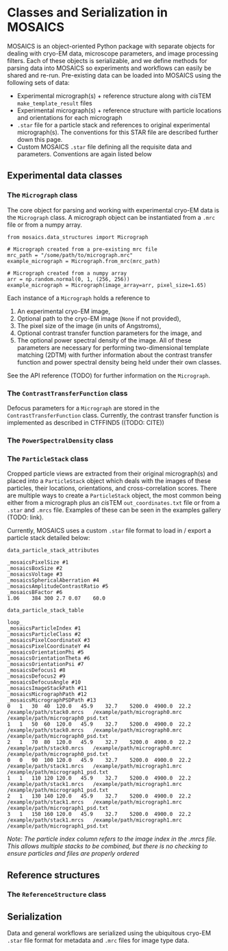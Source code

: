 # Classes and Serialization in MOSAICS

MOSAICS is an object-oriented Python package with separate objects for dealing with cryo-EM data, microscope parameters, and image processing filters.
Each of these objects is serializable, and we define methods for parsing data into MOSAICS so experiments and workflows can easily be shared and re-run.
Pre-existing data can be loaded into MOSAICS using the following sets of data:
 - Experimental micrograph(s) + reference structure along with *cis*TEM `make_template_result` files
 - Experimental micrograph(s) + reference structure with particle locations and orientations for each micrograph
 - `.star` file for a particle stack and references to original experimental micrograph(s). The conventions for this STAR file are described further down this page.
 - Custom MOSAICS `.star` file defining all the requisite data and parameters. Conventions are again listed below

## Experimental data classes

### The `Micrograph` class

The core object for parsing and working with experimental cryo-EM data is the `Micrograph` class.
A micrograph object can be instantiated from a `.mrc` file or from a numpy array.

```
from mosaics.data_structures import Micrograph

# Micrograph created from a pre-existing mrc file
mrc_path = "/some/path/to/micrograph.mrc"
example_micrograph = Micrograph.from_mrc(mrc_path)

# Micrograph created from a numpy array
arr = np.random.normal(0, 1, (256, 256))
example_micrograph = Micrograph(image_array=arr, pixel_size=1.65)
```

Each instance of a `Micrograph` holds a reference to
 1. An experimental cryo-EM image,
 2. Optional path to the cryo-EM image (`None` if not provided),
 3. The pixel size of the image (in units of Angstroms),
 4. Optional contrast transfer function parameters for the image, and
 5. The optional power spectral density of the image.
All of these parameters are necessary for performing two-dimensional template matching (2DTM) with further information about the contrast transfer function and power spectral density being held under their own classes.

<!-- The parameters for the contrast transfer function can either be added to the micrograph as a pre-existing `ContrastTransferFunction` class, or the parameters can automatically be parsed from a CTFFIND5 (CITE) fit result as shown below

```
ctffind5_result_path = "/another/path/to/some/diagnostic.txt"
example_micrograph.set_ctf_from_diagnostic(ctffind5_result_path)
``` -->

See the API reference (TODO) for further information on the `Micrograph`.

### The `ContrastTransferFunction` class

Defocus parameters for a `Micrograph` are stored in the `ContrastTransferFunction` class.
Currently, the contrast transfer function is implemented as described in CTFFIND5 ((TODO: CITE))

### The `PowerSpectralDensity` class

### The `ParticleStack` class

Cropped particle views are extracted from their original micrograph(s) and placed into a `ParticleStack` object which deals with the images of these particles, their locations, orientations, and cross-correlation scores.
There are multiple ways to create a `ParticleStack` object, the most common being either from a micrograph plus an *cis*TEM `out_coordinates.txt` file or from a `.star` and `.mrcs` file.
Examples of these can be seen in the examples gallery (TODO: link).

Currently, MOSAICS uses a custom `.star` file format to load in / export a particle stack detailed below:

```
data_particle_stack_attributes

_mosaicsPixelSize #1
_mosaicsBoxSize #2
_mosaicsVoltage #3
_mosaicsSphericalAberration #4
_mosaicsAmplitudeContrastRatio #5
_mosaicsBFactor #6
1.06	384	300	2.7	0.07	60.0

data_particle_stack_table

loop_
_mosaicsParticleIndex #1
_mosaicsParticleClass #2
_mosaicsPixelCoordinateX #3
_mosaicsPixelCoordinateY #4
_mosaicsOrientationPhi #5
_mosaicsOrientationTheta #6
_mosaicsOrientationPsi #7
_mosaicsDefocus1 #8
_mosaicsDefocus2 #9
_mosaicsDefocusAngle #10
_mosaicsImageStackPath #11
_mosaicsMicrographPath #12
_mosaicsMicrographPSDPath #13
0	1	30	40	120.0	45.9	32.7	5200.0	4900.0	22.2	/example/path/stack0.mrcs	/example/path/micrograph0.mrc	/example/path/micrograph0_psd.txt
1	1	50	60	120.0	45.9	32.7	5200.0	4900.0	22.2	/example/path/stack0.mrcs	/example/path/micrograph0.mrc	/example/path/micrograph0_psd.txt
2	1	70	80	120.0	45.9	32.7	5200.0	4900.0	22.2	/example/path/stack0.mrcs	/example/path/micrograph0.mrc	/example/path/micrograph0_psd.txt
0	0	90	100	120.0	45.9	32.7	5200.0	4900.0	22.2	/example/path/stack1.mrcs	/example/path/micrograph1.mrc	/example/path/micrograph1_psd.txt
1	1	110	120	120.0	45.9	32.7	5200.0	4900.0	22.2	/example/path/stack1.mrcs	/example/path/micrograph1.mrc	/example/path/micrograph1_psd.txt
2	1	130	140	120.0	45.9	32.7	5200.0	4900.0	22.2	/example/path/stack1.mrcs	/example/path/micrograph1.mrc	/example/path/micrograph1_psd.txt
3	1	150	160	120.0	45.9	32.7	5200.0	4900.0	22.2	/example/path/stack1.mrcs	/example/path/micrograph1.mrc	/example/path/micrograph1_psd.txt
```

*Note: The particle index column refers to the image index in the .mrcs file. This allows multiple stacks to be combined, but there is no checking to ensure particles and files are properly ordered*


## Reference structures

### The `ReferenceStructure` class

## Serialization

Data and general workflows are serialized using the ubiquitous cryo-EM `.star` file format for metadata and `.mrc` files for image type data.
